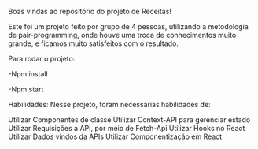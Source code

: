 Boas vindas ao repositório do projeto de Receitas!


Este foi um projeto feito por grupo de 4 pessoas, utilizando a metodologia de pair-programming, onde houve uma troca de conhecimentos muito grande, e ficamos muito satisfeitos com o resultado.




Para rodar o projeto:

-Npm install

-Npm start



Habilidades:
Nesse projeto, foram necessárias habilidades de:

Utilizar Componentes de classe
Utilizar Context-API para gerenciar estado
Utilizar Requisições a API, por meio de Fetch-Api
Utilizar Hooks no React
Utilizar Dados vindos da APIs
Utilizar Componentização em React
